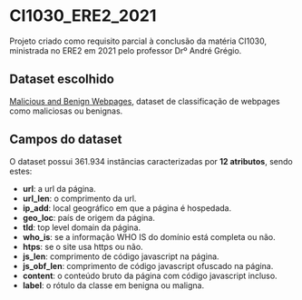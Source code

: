 # CI1030_ERE2_2021
Projeto criado como requisito parcial à conclusão da matéria CI1030, ministrada no ERE2 em 2021 pelo professor Drº André Grégio.

## Dataset escolhido
[Malicious and Benign Webpages](https://data.mendeley.com/datasets/gdx3pkwp47/2), dataset de classificação de webpages como maliciosas ou benignas. 

## Campos do dataset
O dataset possui 361.934 instâncias caracterizadas por **12 atributos**, sendo estes:
* **url**: a url da página.
* **url\_len**: o comprimento da url.
* **ip\_add**: local geográfico em que a página é hospedada.
* **geo\_loc**: país de origem da página.
* **tld**: top level domain da página.
* **who_is**: se a informação WHO IS do domínio está completa ou não.
* **htps**: se o site usa https ou não.
* **js\_len**: comprimento de código javascript na página.
* **js\_obf\_len**: comprimento de código javascript ofuscado na página.
* **content**: o conteúdo bruto da página com código javascript incluso.
* **label**: o rótulo da classe em benigna ou maligna.
